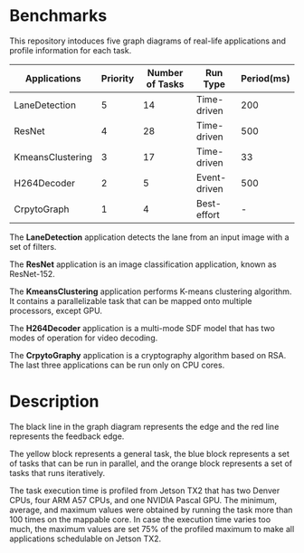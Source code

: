 # Benchmarks

This repository intoduces five  graph diagrams of real-life applications and profile information for each task.

| Applications|Priority |Number of Tasks|Run Type|Period(ms)|
|----------------|--|--|-------|------|
|LaneDetection|5|14|Time-driven|200|
|ResNet|4|28|Time-driven|500|
|KmeansClustering|3| 17|Time-driven|33|
|H264Decoder|2|5|Event-driven|500|
|CrpytoGraph|1|4|Best-effort|-|

The **LaneDetection** application detects the lane from an input image with a set of filters.

The **ResNet**  application is an image classification application, known as ResNet-152.

The **KmeansClustering** application performs K-means clustering algorithm. It contains a parallelizable task that can be mapped onto multiple processors, except GPU.

The **H264Decoder** application is a multi-mode SDF model that has two modes of operation for video decoding.

The **CrpytoGraphy** application is a cryptography algorithm based on RSA. The last three applications can be run only on CPU cores.

# Description

The black line in the graph diagram represents the edge and the red line represents the feedback edge.

The yellow block represents a general task, the blue block represents a set of tasks that can be run in parallel, and the orange block represents a set of tasks that runs iteratively.

The task execution time is profiled from Jetson TX2 that has two Denver CPUs, four ARM A57 CPUs, and one NVIDIA Pascal GPU. The minimum, average, and maximum values were obtained by running the task more than 100 times on the mappable core. In case the execution time varies too much, the maximum values are set 75\% of the profiled maximum to make all applications schedulable on Jetson TX2.
